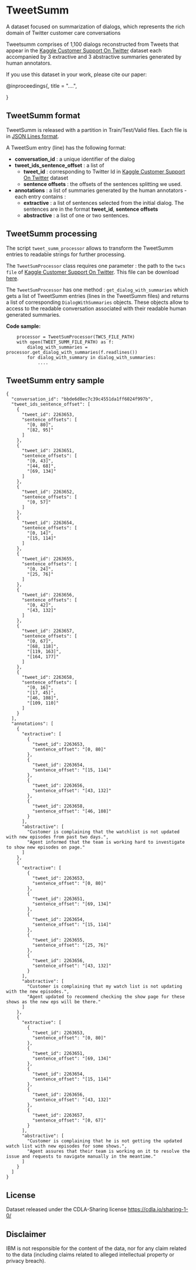 # TweetSumm
A dataset focused on summarization of dialogs, which represents the rich domain of Twitter customer care conversations 

Tweetsumm comprises of 1,100 dialogs reconstructed from Tweets that appear in the [Kaggle Customer Support On Twitter](www.kaggle.com/thoughtvector/customer-support-on-twitter) dataset each accompanied by 3 extractive and 3 abstractive summaries generated by human annotators.


If you use this dataset in your work, please cite our paper:

@inproceedings{,
    title = "....",
    
}

## TweetSumm format

TweetSumm is released with a partition in Train/Test/Valid files.
Each file is in [JSON Lines format](https://jsonlines.org/).

A TweetSum entry (line) has the following format:
- **conversation_id** : a unique identifier of the dialog
- **tweet_ids_sentence_offset** : a list of 
    -  **tweet_id** : corresponding to Twitter Id in [Kaggle Customer Support On Twitter](www.kaggle.com/thoughtvector/customer-support-on-twitter) dataset
    -  **sentence offsets** : the offsets of the sentences splitting we used.
- **annotations** : a list of summaries generated by the human annotators - each entry contains :
    - **extractive** : a list of sentences selected from the initial dialog. The sentences are in the format **tweet_id**, **sentence offsets**
    - **abstractive** : a list of one or two sentences.


## TweetSumm processing

The script `tweet_summ_processor` allows to transform the TweetSumm entries to readable strings for further processing.

The `TweetSumProcessor` class requires one parameter : the path to the `twcs file` of [Kaggle Customer Support On Twitter](www.kaggle.com/thoughtvector/customer-support-on-twitter). This file can be download [here](https://www.kaggle.com/thoughtvector/customer-support-on-twitter/download).

The `TweetSumProcessor` has one method : `get_dialog_with_summaries` which gets a list of TweetSumm entries (lines in the TweetSumm files) and returns a list of corresponding `DialogWithSummaries` objects. These objects allow to access to the readable conversation associated with their readable human generated summaries.

**Code sample:**
```
    processor = TweetSumProcessor(TWCS_FILE_PATH)
    with open(TWEET_SUMM_FILE_PATH) as f:
        dialog_with_summaries = processor.get_dialog_with_summaries(f.readlines())
        for dialog_with_summary in dialog_with_summaries:
            ....
```   

## TweetSumm entry sample

```
{
  "conversation_id": "bbde6d8ec7c39c4551da1ff6024f997b",
  "tweet_ids_sentence_offset": [
    {
      "tweet_id": 2263653,
      "sentence_offsets": [
        "[0, 80]",
        "[82, 95]"
      ]
    },
    {
      "tweet_id": 2263651,
      "sentence_offsets": [
        "[0, 43]",
        "[44, 68]",
        "[69, 134]"
      ]
    },
    {
      "tweet_id": 2263652,
      "sentence_offsets": [
        "[0, 57]"
      ]
    },
    {
      "tweet_id": 2263654,
      "sentence_offsets": [
        "[0, 14]",
        "[15, 114]"
      ]
    },
    {
      "tweet_id": 2263655,
      "sentence_offsets": [
        "[0, 24]",
        "[25, 76]"
      ]
    },
    {
      "tweet_id": 2263656,
      "sentence_offsets": [
        "[0, 42]",
        "[43, 132]"
      ]
    },
    {
      "tweet_id": 2263657,
      "sentence_offsets": [
        "[0, 67]",
        "[68, 118]",
        "[119, 163]",
        "[164, 177]"
      ]
    },
    {
      "tweet_id": 2263658,
      "sentence_offsets": [
        "[0, 16]",
        "[17, 45]",
        "[46, 108]",
        "[109, 110]"
      ]
    }
  ],
  "annotations": [
    {
      "extractive": [
        {
          "tweet_id": 2263653,
          "sentence_offset": "[0, 80]"
        },
        {
          "tweet_id": 2263654,
          "sentence_offset": "[15, 114]"
        },
        {
          "tweet_id": 2263656,
          "sentence_offset": "[43, 132]"
        },
        {
          "tweet_id": 2263658,
          "sentence_offset": "[46, 108]"
        }
      ],
      "abstractive": [
        "Customer is complaining that the watchlist is not updated with new episodes from past two days.",
        "Agent informed that the team is working hard to investigate to show new episodes on page."
      ]
    },
    {
      "extractive": [
        {
          "tweet_id": 2263653,
          "sentence_offset": "[0, 80]"
        },
        {
          "tweet_id": 2263651,
          "sentence_offset": "[69, 134]"
        },
        {
          "tweet_id": 2263654,
          "sentence_offset": "[15, 114]"
        },
        {
          "tweet_id": 2263655,
          "sentence_offset": "[25, 76]"
        },
        {
          "tweet_id": 2263656,
          "sentence_offset": "[43, 132]"
        }
      ],
      "abstractive": [
        "Customer is complaining that my watch list is not updating with the new episodes.",
        "Agent updated to recommend checking the show page for these shows as the new eps will be there."
      ]
    },
    {
      "extractive": [
        {
          "tweet_id": 2263653,
          "sentence_offset": "[0, 80]"
        },
        {
          "tweet_id": 2263651,
          "sentence_offset": "[69, 134]"
        },
        {
          "tweet_id": 2263654,
          "sentence_offset": "[15, 114]"
        },
        {
          "tweet_id": 2263656,
          "sentence_offset": "[43, 132]"
        },
        {
          "tweet_id": 2263657,
          "sentence_offset": "[0, 67]"
        }
      ],
      "abstractive": [
        "Customer is complaining that he is not getting the updated watch list with new episodes for some shows.",
        "Agent assures that their team is working on it to resolve the issue and requests to navigate manually in the meantime."
      ]
    }
  ]
}
```

## License
Dataset released under the CDLA-Sharing license https://cdla.io/sharing-1-0/

## Disclaimer
IBM is not responsible for the content of the data, nor for any claim related to the data (including claims related to alleged intellectual property or privacy breach).
